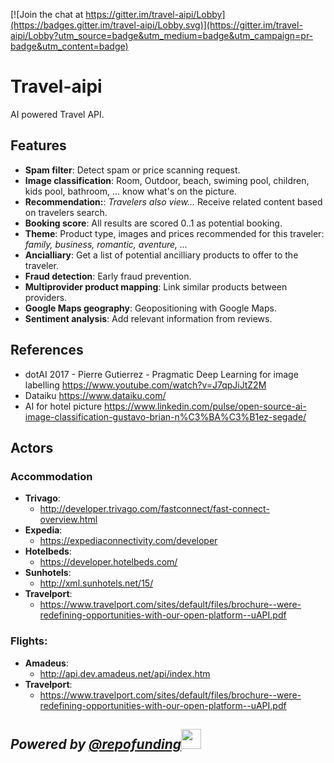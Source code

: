 [![Join the chat at https://gitter.im/travel-aipi/Lobby](https://badges.gitter.im/travel-aipi/Lobby.svg)](https://gitter.im/travel-aipi/Lobby?utm_source=badge&utm_medium=badge&utm_campaign=pr-badge&utm_content=badge)

# Travel-aipi
AI powered Travel API. 

## Features
 * **Spam filter**: Detect spam or price scanning request.
 * **Image classification**: Room, Outdoor, beach, swiming pool, children, kids pool, bathroom, ... know what's on the picture.
 * **Recommendation:**: *Travelers also view...* Receive related content based on travelers search.
 * **Booking score**: All results are scored 0..1 as potential booking.
 * **Theme**: Product type, images and prices recommended for this traveler: *family, business, romantic, aventure, ...*
 * **Ancialliary**: Get a list of potential ancilliary products to offer to the traveler.
 * **Fraud detection**: Early fraud prevention.
 * **Multiprovider product mapping**: Link similar products between providers.
 * **Google Maps geography**: Geopositioning with Google Maps.
 * **Sentiment analysis**: Add relevant information from reviews.
 
 
 ## References
  * dotAI 2017 - Pierre Gutierrez - Pragmatic Deep Learning for image labelling https://www.youtube.com/watch?v=J7qpJiJtZ2M
  * Dataiku https://www.dataiku.com/
  * AI for hotel picture https://www.linkedin.com/pulse/open-source-ai-image-classification-gustavo-brian-n%C3%BA%C3%B1ez-segade/
  
## Actors

### Accommodation
 * **Trivago**:
   * http://developer.trivago.com/fastconnect/fast-connect-overview.html
 * **Expedia**: 
   * https://expediaconnectivity.com/developer
 * **Hotelbeds**: 
   * https://developer.hotelbeds.com/
 * **Sunhotels**:
   * http://xml.sunhotels.net/15/
 * **Travelport**: 
   * https://www.travelport.com/sites/default/files/brochure--were-redefining-opportunities-with-our-open-platform--uAPI.pdf
 
 ### Flights:
 * **Amadeus**: 
   * http://api.dev.amadeus.net/api/index.htm
 * **Travelport**: 
   * https://www.travelport.com/sites/default/files/brochure--were-redefining-opportunities-with-our-open-platform--uAPI.pdf

## *Powered by <a href="https://github.com/gbrian/repofunding">@repofunding*<img src="https://avatars1.githubusercontent.com/u/38230168?s=460&v=4" width="32" height="32"/></a>
